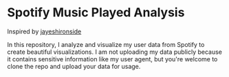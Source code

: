 # Spotify Music Played Analysis

Inspired by [jayeshironside](https://github.com/jayeshironside/Spotify-Streaming-history-analysis/blob/main/README.md)

In this repository, I analyze and visualize my user data from Spotify to create beautiful visualizations. I am not uploading my data publicly because it contains sensitive information like my user agent, but you're welcome to clone the repo and upload your data for usage.
